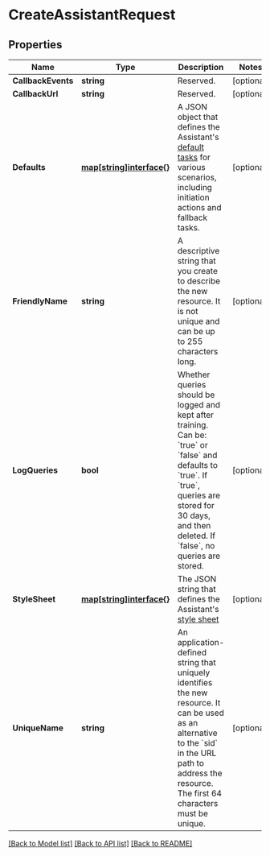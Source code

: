 # CreateAssistantRequest

## Properties

Name | Type | Description | Notes
------------ | ------------- | ------------- | -------------
**CallbackEvents** | **string** | Reserved. | [optional] 
**CallbackUrl** | **string** | Reserved. | [optional] 
**Defaults** | [**map[string]interface{}**](.md) | A JSON object that defines the Assistant&#39;s [default tasks](https://www.twilio.com/docs/autopilot/api/assistant/defaults) for various scenarios, including initiation actions and fallback tasks. | [optional] 
**FriendlyName** | **string** | A descriptive string that you create to describe the new resource. It is not unique and can be up to 255 characters long. | [optional] 
**LogQueries** | **bool** | Whether queries should be logged and kept after training. Can be: &#x60;true&#x60; or &#x60;false&#x60; and defaults to &#x60;true&#x60;. If &#x60;true&#x60;, queries are stored for 30 days, and then deleted. If &#x60;false&#x60;, no queries are stored. | [optional] 
**StyleSheet** | [**map[string]interface{}**](.md) | The JSON string that defines the Assistant&#39;s [style sheet](https://www.twilio.com/docs/autopilot/api/assistant/stylesheet) | [optional] 
**UniqueName** | **string** | An application-defined string that uniquely identifies the new resource. It can be used as an alternative to the &#x60;sid&#x60; in the URL path to address the resource. The first 64 characters must be unique. | [optional] 

[[Back to Model list]](../README.md#documentation-for-models) [[Back to API list]](../README.md#documentation-for-api-endpoints) [[Back to README]](../README.md)


